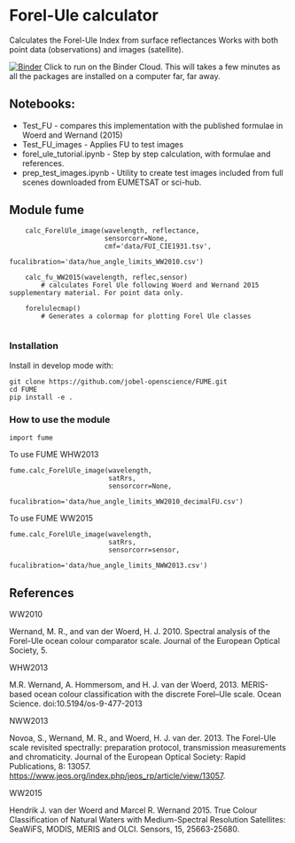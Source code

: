 # Forel-Ule calculator
Calculates the Forel-Ule Index from surface reflectances
Works with both point data (observations) and images (satellite). 

[![Binder](https://mybinder.org/badge_logo.svg)](https://mybinder.org/v2/gh/tiagoams/FUME/HEAD)
Click to run on the Binder Cloud. This will takes a few minutes as all the packages are installed on a computer far, far away.

## Notebooks:

* Test_FU - compares this implementation with the published formulae in Woerd and Wernand (2015) 
* Test_FU_images - Applies FU to test images 
* forel_ule_tutorial.ipynb - Step by step calculation, with formulae and references.
* prep_test_images.ipynb - Utility to create test images included from full scenes downloaded from EUMETSAT or sci-hub.

## Module fume
```
    calc_ForelUle_image(wavelength, reflectance, 
                        sensorcorr=None, 
                        cmf='data/FUI_CIE1931.tsv',
                        fucalibration='data/hue_angle_limits_WW2010.csv')
                        
    calc_fu_WW2015(wavelength, reflec,sensor)
        # calculates Forel Ule following Woerd and Wernand 2015 supplementary material. For point data only.
        
    forelulecmap()
        # Generates a colormap for plotting Forel Ule classes
        
```

### Installation 
Install in develop mode with:

    git clone https://github.com/jobel-openscience/FUME.git
    cd FUME
    pip install -e . 

### How to use the module

```
import fume
```

To use FUME WHW2013

```
fume.calc_ForelUle_image(wavelength, 
                         satRrs,
                         sensorcorr=None,
                         fucalibration='data/hue_angle_limits_WW2010_decimalFU.csv')
```

To use FUME WW2015
```
fume.calc_ForelUle_image(wavelength, 
                         satRrs,
                         sensorcorr=sensor,
                         fucalibration='data/hue_angle_limits_NWW2013.csv')
```

## References

WW2010

Wernand, M. R., and van der Woerd, H. J. 2010. Spectral analysis of the Forel-Ule ocean colour comparator scale. Journal of the European Optical Society, 5.

WHW2013

M.R. Wernand, A. Hommersom, and H. J. van der Woerd, 2013. MERIS-based ocean colour classification with the discrete Forel–Ule scale. Ocean Science. doi:10.5194/os-9-477-2013

NWW2013

Novoa, S., Wernand, M. R., and Woerd, H. J. van der. 2013. The Forel-Ule scale revisited spectrally: preparation protocol, transmission measurements and chromaticity. Journal of the European Optical Society: Rapid Publications, 8: 13057. https://www.jeos.org/index.php/jeos_rp/article/view/13057.

WW2015

Hendrik J. van der Woerd and Marcel R. Wernand 2015. True Colour Classification of Natural Waters with Medium-Spectral Resolution Satellites: SeaWiFS, MODIS, MERIS and OLCI. Sensors, 15, 25663-25680.
